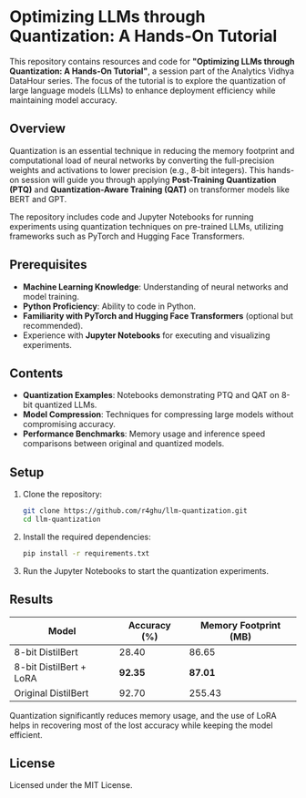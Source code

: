 # Optimizing LLMs through Quantization: A Hands-On Tutorial

This repository contains resources and code for **"Optimizing LLMs through Quantization: A Hands-On Tutorial"**, a session part of the Analytics Vidhya DataHour series. The focus of the tutorial is to explore the quantization of large language models (LLMs) to enhance deployment efficiency while maintaining model accuracy.

## Overview

Quantization is an essential technique in reducing the memory footprint and computational load of neural networks by converting the full-precision weights and activations to lower precision (e.g., 8-bit integers). This hands-on session will guide you through applying **Post-Training Quantization (PTQ)** and **Quantization-Aware Training (QAT)** on transformer models like BERT and GPT.

The repository includes code and Jupyter Notebooks for running experiments using quantization techniques on pre-trained LLMs, utilizing frameworks such as PyTorch and Hugging Face Transformers.

## Prerequisites

- **Machine Learning Knowledge**: Understanding of neural networks and model training.
- **Python Proficiency**: Ability to code in Python.
- **Familiarity with PyTorch and Hugging Face Transformers** (optional but recommended).
- Experience with **Jupyter Notebooks** for executing and visualizing experiments.

## Contents

- **Quantization Examples**: Notebooks demonstrating PTQ and QAT on 8-bit quantized LLMs.
- **Model Compression**: Techniques for compressing large models without compromising accuracy.
- **Performance Benchmarks**: Memory usage and inference speed comparisons between original and quantized models.

## Setup

1. Clone the repository:
   ```bash
   git clone https://github.com/r4ghu/llm-quantization.git
   cd llm-quantization
   ```

2. Install the required dependencies:
   ```bash
   pip install -r requirements.txt
   ```

3. Run the Jupyter Notebooks to start the quantization experiments.

## Results

| **Model**              | **Accuracy (%)** | **Memory Footprint (MB)** |
|------------------------|------------------|---------------------------|
| 8-bit DistilBert        | 28.40            | 86.65                     |
| 8-bit DistilBert + LoRA | **92.35**            | **87.01**                     |
| Original DistilBert     | 92.70            | 255.43                    |

Quantization significantly reduces memory usage, and the use of LoRA helps in recovering most of the lost accuracy while keeping the model efficient.

## License

Licensed under the MIT License.